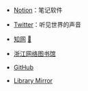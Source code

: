 - [Notion](https://www.notion.so/)：笔记软件

- [Twitter](https://tweetdeck.twitter.com/)：听见世界的声音

- [知网](https://www.cnki.net/) [🔐](/zy/知网账号.md)

- [浙江网络图书馆](http://www.zjelib.cn/login/login.action)

- [GitHub](https://github.com/dingeral)

- [Library Mirror](https://www.library.ac.cn/)


















<!-- 

- [Quora](https://www.quora.com/)

- [Amazon](https://www.amazon.cn/)

- [Greasy Fork](https://greasyfork.org/zh-CN)

- [lesswrong](https://www.lesswrong.com/)

- [XKCD](https://xkcd.in/)：XKCD中文站，一个关于浪漫、隐喻、数字、以及语言的线上漫画。 -->